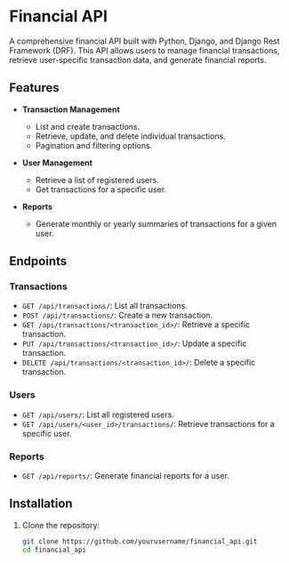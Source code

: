 # Financial API

A comprehensive financial API built with Python, Django, and Django Rest Framework (DRF). This API allows users to manage financial transactions, retrieve user-specific transaction data, and generate financial reports.

## Features

- **Transaction Management**
  - List and create transactions.
  - Retrieve, update, and delete individual transactions.
  - Pagination and filtering options.

- **User Management**
  - Retrieve a list of registered users.
  - Get transactions for a specific user.

- **Reports**
  - Generate monthly or yearly summaries of transactions for a given user.

## Endpoints

### Transactions

- `GET /api/transactions/`: List all transactions.
- `POST /api/transactions/`: Create a new transaction.
- `GET /api/transactions/<transaction_id>/`: Retrieve a specific transaction.
- `PUT /api/transactions/<transaction_id>/`: Update a specific transaction.
- `DELETE /api/transactions/<transaction_id>/`: Delete a specific transaction.

### Users

- `GET /api/users/`: List all registered users.
- `GET /api/users/<user_id>/transactions/`: Retrieve transactions for a specific user.

### Reports

- `GET /api/reports/`: Generate financial reports for a user.

## Installation

1. Clone the repository:
   ```bash
   git clone https://github.com/yourusername/financial_api.git
   cd financial_api
